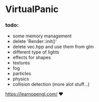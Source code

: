 # VirtualPanic

### todo:

- some memory management
- delete 'Render::init()'
- delete vec.hpp and use them from glm
- different type of lights
- effects for shapes
- textures
- fog
- particles
- physics
- collision detection
  (more alot stuff...)


https://learnopengl.com/  :heart:

